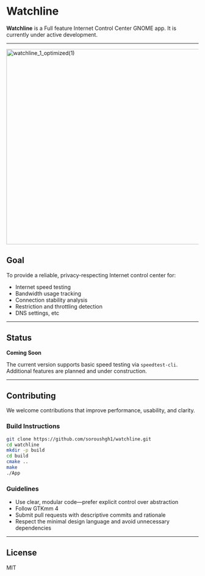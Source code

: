 # Watchline

**Watchline** is a Full feature Internet Control Center GNOME app. It is currently under active development.

---
<img width="512" height="512" alt="watchline_1_optimized(1)" src="https://github.com/user-attachments/assets/075079f6-0daf-4fb1-9b18-6bbc68967178" />

## Goal

To provide a reliable, privacy-respecting Internet control center for:

- Internet speed testing
- Bandwidth usage tracking
- Connection stability analysis
- Restriction and throttling detection
- DNS settings, etc

---

## Status

**Coming Soon**

The current version supports basic speed testing via `speedtest-cli`. Additional features are planned and under construction.

---

## Contributing

We welcome contributions that improve performance, usability, and clarity.

### Build Instructions

```bash
git clone https://github.com/soroushgh1/watchline.git
cd watchline
mkdir -p build
cd build
cmake ..
make 
./App
```

### Guidelines

- Use clear, modular code—prefer explicit control over abstraction
- Follow GTKmm 4 
- Submit pull requests with descriptive commits and rationale
- Respect the minimal design language and avoid unnecessary dependencies

---

## License

MIT
